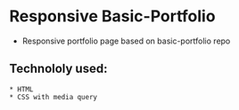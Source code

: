 # Responsive Basic-Portfolio
* Responsive portfolio page based on basic-portfolio repo
## Technololy used:
    * HTML
    * CSS with media query

